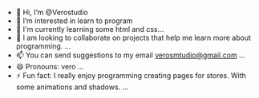 - 👋 Hi, I’m @Verostudio
- 👀 I’m interested in learn to program 
- 🌱 I'm currently learning some html and css...
- 💞️ I am looking to collaborate on projects that help me learn more about programming. ...
- 📫 You can send suggestions to my email verosmtudio@gmail.com ...
- 😄 Pronouns: vero ...
- ⚡ Fun fact: I really enjoy programming creating pages for stores. With some animations and shadows. ...

<!---
Verostudio/Verostudio is a ✨ special ✨ repository because its `README.md` (this file) appears on your GitHub profile.
You can click the Preview link to take a look at your changes.
--->
